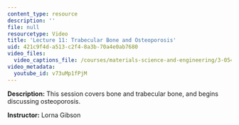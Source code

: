 ```yaml
---
content_type: resource
description: ''
file: null
resourcetype: Video
title: 'Lecture 11: Trabecular Bone and Osteoporosis'
uid: 421c9f4d-a513-c2f4-8a3b-70a4e0ab7680
video_files:
  video_captions_file: /courses/materials-science-and-engineering/3-054-cellular-solids-structure-properties-and-applications-spring-2015/video-lectures/Lecture11-Trabecular-Bone-and-Osteoporosis/v73uMp1fPjM.vtt
video_metadata:
  youtube_id: v73uMp1fPjM
---
```


**Description:** This session covers bone and trabecular bone, and begins discussing osteoporosis.

**Instructor:** Lorna Gibson